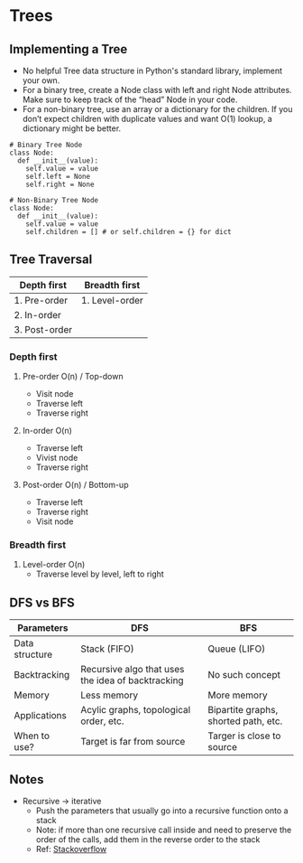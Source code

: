 # Trees

## Implementing a Tree

- No helpful Tree data structure in Python's standard library, implement your own.
- For a binary tree, create a Node class with left and right Node attributes. Make sure to keep track of the “head” Node in your code.
- For a non-binary tree, use an array or a dictionary for the children. If you don’t expect children with duplicate values and want O(1) lookup, a dictionary might be better.

```
# Binary Tree Node
class Node:
  def __init__(value):
    self.value = value
    self.left = None
    self.right = None

# Non-Binary Tree Node
class Node:
  def __init__(value):
    self.value = value
    self.children = [] # or self.children = {} for dict
```

## Tree Traversal

| Depth first   | Breadth first  |
| ------------- | -------------- |
| 1. Pre-order  | 1. Level-order |
| 2. In-order   |                |
| 3. Post-order |                |

### Depth first

1. Pre-order O(n) / Top-down
    - Visit node
    - Traverse left
    - Traverse right

2. In-order O(n)
    - Traverse left
    - Vivist node
    - Traverse right

3. Post-order O(n) / Bottom-up
    - Traverse left
    - Traverse right
    - Visit node

### Breadth first

1. Level-order O(n)
    -  Traverse level by level, left to right

## DFS vs BFS

| Parameters     | DFS                                               | BFS                                  |
| -------------- | ------------------------------------------------- | ------------------------------------ |
| Data structure | Stack (FIFO)                                      | Queue (LIFO)                         |
| Backtracking   | Recursive algo that uses the idea of backtracking | No such concept                      |
| Memory         | Less memory                                       | More memory                          |
| Applications   | Acylic graphs, topological order, etc.            | Bipartite graphs, shorted path, etc. |
| When to use?   | Target is far from source                         | Targer is close to source            |

## Notes

- Recursive -> iterative
    - Push the parameters that usually go into a recursive function onto a stack
    - Note: if more than one recursive call inside and need to preserve the order of the calls, add them in the reverse order to the stack
    - Ref: [Stackoverflow](https://stackoverflow.com/questions/159590/way-to-go-from-recursion-to-iteration/159777#159777)
